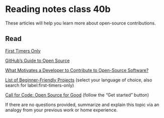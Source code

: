 # Reading notes class 40b

These articles will help you learn more about open-source contributions.

## Read

[First Timers Only](https://www.firsttimersonly.com/)

[GitHub’s Guide to Open Source](https://github.com/open-source)

[What Motivates a Developer to Contribute to Open-Source Software?](https://clearcode.cc/blog/why-developers-contribute-open-source-software/)

[List of Beginner-Friendly Projects](https://github.com/search?q=label%3Agood-first-issue+archived%3Afalse&type=pullrequests) (select your language of choice, also search for label:first-timers-only)

[Call for Code: Open Source for Good](https://developer.ibm.com/callforcode/) (follow the “Get started” button)

If there are no questions provided, summarize and explain this topic via an analogy from your previous work or home experience.
